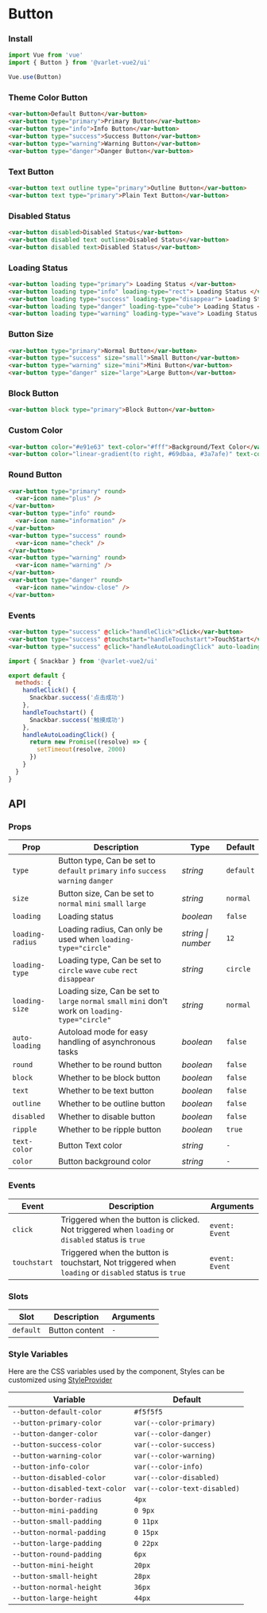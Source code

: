 # Button

### Install

```js
import Vue from 'vue'
import { Button } from '@varlet-vue2/ui'

Vue.use(Button)
```

### Theme Color Button

```html
<var-button>Default Button</var-button>
<var-button type="primary">Primary Button</var-button>
<var-button type="info">Info Button</var-button>
<var-button type="success">Success Button</var-button>
<var-button type="warning">Warning Button</var-button>
<var-button type="danger">Danger Button</var-button>
```

### Text Button

```html
<var-button text outline type="primary">Outline Button</var-button>
<var-button text type="primary">Plain Text Button</var-button>
```

### Disabled Status

```html
<var-button disabled>Disabled Status</var-button>
<var-button disabled text outline>Disabled Status</var-button>
<var-button disabled text>Disabled Status</var-button>
```

### Loading Status

```html
<var-button loading type="primary"> Loading Status </var-button>
<var-button loading type="info" loading-type="rect"> Loading Status </var-button>
<var-button loading type="success" loading-type="disappear"> Loading Status </var-button>
<var-button loading type="danger" loading-type="cube"> Loading Status </var-button>
<var-button loading type="warning" loading-type="wave"> Loading Status </var-button>
```

### Button Size

```html
<var-button type="primary">Normal Button</var-button>
<var-button type="success" size="small">Small Button</var-button>
<var-button type="warning" size="mini">Mini Button</var-button>
<var-button type="danger" size="large">Large Button</var-button>
```

### Block Button

```html
<var-button block type="primary">Block Button</var-button>
```

### Custom Color

```html
<var-button color="#e91e63" text-color="#fff">Background/Text Color</var-button>
<var-button color="linear-gradient(to right, #69dbaa, #3a7afe)" text-color="#fff"> Linear Gradient Color </var-button>
```

### Round Button

```html
<var-button type="primary" round>
  <var-icon name="plus" />
</var-button>
<var-button type="info" round>
  <var-icon name="information" />
</var-button>
<var-button type="success" round>
  <var-icon name="check" />
</var-button>
<var-button type="warning" round>
  <var-icon name="warning" />
</var-button>
<var-button type="danger" round>
  <var-icon name="window-close" />
</var-button>
```

### Events

```html
<var-button type="success" @click="handleClick">Click</var-button>
<var-button type="success" @touchstart="handleTouchstart">TouchStart</var-button>
<var-button type="success" @click="handleAutoLoadingClick" auto-loading>AutoLoading</var-button>
```

```js
import { Snackbar } from '@varlet-vue2/ui'

export default {
  methods: {
    handleClick() {
      Snackbar.success('点击成功')
    },
    handleTouchstart() {
      Snackbar.success('触摸成功')
    },
    handleAutoLoadingClick() {
      return new Promise((resolve) => {
        setTimeout(resolve, 2000)
      })
    }
  }
}
```

## API

### Props

| Prop             | Description                                                                                   | Type      | Default   |
|------------------|-----------------------------------------------------------------------------------------------|-----------|-----------|
| `type`           | Button type, Can be set to `default` `primary` `info` `success` `warning` `danger`            | _string_  | `default` |
| `size`           | Button size, Can be set to `normal` `mini` `small` `large`                                    | _string_  | `normal`  |
| `loading`        | Loading status                                                                                | _boolean_ | `false`   |
| `loading-radius` | Loading radius, Can only be used when `loading-type="circle"`                                 | _string  \| number_   | `12`      |
| `loading-type`   | Loading type, Can be set to `circle` `wave` `cube` `rect` `disappear`                         | _string_  | `circle`  |
| `loading-size`   | Loading size, Can be set to `large` `normal` `small` `mini` don't work on `loading-type="circle"` | _string_  | `normal`  |
| `auto-loading`   | Autoload mode for easy handling of asynchronous tasks                                                                               | _boolean_ | `false`   |
| `round`          | Whether to be round button                                                                    | _boolean_ | `false`   |
| `block`          | Whether to be block button                                                                    | _boolean_ | `false`   |
| `text`           | Whether to be text button                                                                     | _boolean_ | `false`   |
| `outline`        | Whether to be outline button                                                                  | _boolean_ | `false`   |
| `disabled`       | Whether to disable button                                                                     | _boolean_ | `false`   |
| `ripple`         | Whether to be ripple button                                                                   | _boolean_ | `true`    |
| `text-color`     | Button Text color                                                                             | _string_  | `-`       |
| `color`          | Button background color                                                                       | _string_  | `-`       |

### Events

| Event        | Description                                                                                          | Arguments      |
| ------------ | ---------------------------------------------------------------------------------------------------- | -------------- |
| `click`      | Triggered when the button is clicked. Not triggered when `loading` or `disabled` status is `true`    | `event: Event` |
| `touchstart` | Triggered when the button is touchstart, Not triggered when `loading` or `disabled` status is `true` | `event: Event` |

### Slots

| Slot      | Description    | Arguments |
| --------- | -------------- | --------- |
| `default` | Button content | `-`       |

### Style Variables

Here are the CSS variables used by the component, Styles can be customized using [StyleProvider](#/en-US/style-provider)

| Variable                       | Default                      |
| ------------------------------ | ---------------------------- |
| `--button-default-color`       | `#f5f5f5`                    |
| `--button-primary-color`       | `var(--color-primary)`       |
| `--button-danger-color`        | `var(--color-danger)`        |
| `--button-success-color`       | `var(--color-success)`       |
| `--button-warning-color`       | `var(--color-warning)`       |
| `--button-info-color`          | `var(--color-info)`          |
| `--button-disabled-color`      | `var(--color-disabled)`      |
| `--button-disabled-text-color` | `var(--color-text-disabled)` |
| `--button-border-radius`       | `4px`                        |
| `--button-mini-padding`        | `0 9px`                      |
| `--button-small-padding`       | `0 11px`                     |
| `--button-normal-padding`      | `0 15px`                     |
| `--button-large-padding`       | `0 22px`                     |
| `--button-round-padding`       | `6px`                        |
| `--button-mini-height`         | `20px`                       |
| `--button-small-height`        | `28px`                       |
| `--button-normal-height`       | `36px`                       |
| `--button-large-height`        | `44px`                       |
